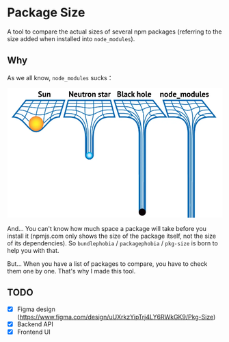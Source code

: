 # Package Size

A tool to compare the actual sizes of several npm packages (referring to the size added when installed into `node_modules`).

## Why

As we all know, `node_modules` sucks：

![blackhole](./assets/blackhole.png)

And... You can't know how much space a package will take before you install it (npmjs.com only shows the size of the package itself, not the size of its dependencies). So `bundlephobia` / `packagephobia` / `pkg-size` is born to help you with that.

But... When you have a list of packages to compare, you have to check them one by one. That's why I made this tool.

## TODO

-   [x] Figma design (https://www.figma.com/design/uUXrkzYipTrj4LY6RWkGK9/Pkg-Size)
-   [x] Backend API
-   [x] Frontend UI
